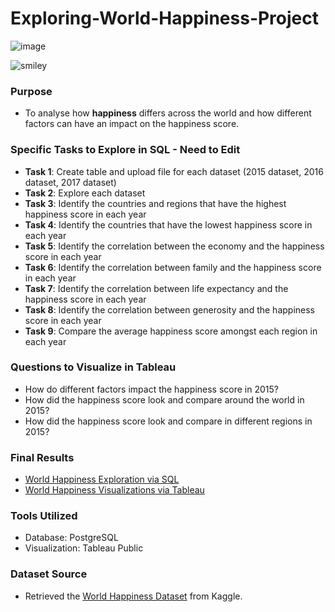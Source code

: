 # Exploring-World-Happiness-Project
![image]([https://github.com/JennaDahan/Exploring-World-Happiness-Project/assets/142054522/3b50a3ad-0f52-4827-a00a-170327fcc8a3](https://www.google.com/url?sa=i&url=https%3A%2F%2Fwww.istockphoto.com%2Fphotos%2Fsmiley-face&psig=AOvVaw2b9SgtbnQao1UPqd4n3DNH&ust=1695249755408000&source=images&cd=vfe&opi=89978449&ved=0CBAQjRxqFwoTCID0-s3ft4EDFQAAAAAdAAAAABAI))

![smiley](https://github.com/JennaDahan/Exploring-World-Happiness-Project/assets/142054522/1ec2ace6-4b74-4336-813a-68b93a043762)


### Purpose
- To analyse how **happiness** differs across the world and how different factors can have an impact on the happiness score. 

### Specific Tasks to Explore in SQL - Need to Edit
- **Task 1**: Create table and upload file for each dataset (2015 dataset, 2016 dataset, 2017 dataset)
- **Task 2**: Explore each dataset
- **Task 3**: Identify the countries and regions that have the highest happiness score in each year
- **Task 4**: Identify the countries that have the lowest happiness score in each year
- **Task 5**: Identify the correlation between the economy and the happiness score in each year
- **Task 6**: Identify the correlation between family and the happiness score in each year
- **Task 7**: Identify the correlation between life expectancy and the happiness score in each year
- **Task 8**: Identify the correlation between generosity and the happiness score in each year
- **Task 9**: Compare the average happiness score amongst each region in each year

### Questions to Visualize in Tableau
- How do different factors impact the happiness score in 2015?
- How did the happiness score look and compare around the world in 2015?
- How did the happiness score look and compare in different regions in 2015?

### Final Results
- [World Happiness Exploration via SQL](https://github.com/JennaDahan/Exploring-World-Happiness-Project/blob/main/HappinessExploration_Query.sql)
- [World Happiness Visualizations via Tableau](https://public.tableau.com/views/WorldHappiness_Maybe/Dashboard1?:language=en-US&:display_count=n&:origin=viz_share_link)

### Tools Utilized
- Database: PostgreSQL
- Visualization: Tableau Public 

### Dataset Source
- Retrieved the [World Happiness Dataset](https://www.kaggle.com/datasets/unsdsn/world-happiness?select=2015.csv) from Kaggle.
